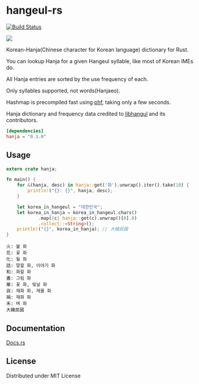 # hangeul-rs

[![Build Status](https://travis-ci.org/bekker/hanja-rs.svg?branch=master)](https://travis-ci.org/bekker/hanja-rs)

[![](http://meritbadge.herokuapp.com/hanja)](https://crates.io/crates/hanja)

Korean-Hanja(Chinese character for Korean language) dictionary for Rust.

You can lookup Hanja for a given Hangeul syllable, like most of Korean IMEs do.

All Hanja entries are sorted by the use frequency of each.

Only syllables supported, not words(Hanjaeo).

Hashmap is precompiled fast using [phf](https://github.com/sfackler/rust-phf), taking only a few seconds.

Hanja dictionary and frequency data credited to [libhangul](https://github.com/choehwanjin/libhangul) and its contributors.

```toml
[dependencies]
hanja = "0.1.0"
```

## Usage

```rust
extern crate hanja;

fn main() {
    for &(hanja, desc) in hanja::get('화').unwrap().iter().take(10) {
        println!("{}: {}", hanja, desc);
    }

    let korea_in_hangeul = "대한민국";
    let korea_in_hanja = korea_in_hangeul.chars()
            .map(|c| hanja::get(c).unwrap()[0].0)
            .collect::<String>();
    println!("{}", korea_in_hanja); // 大韓民國
}
```
```
火: 불 화
花: 꽃 화
化: 될 화
話: 말할 화, 이야기 화
和: 화할 화
畵: 그림 화
華: 꽃 화, 빛날 화
貨: 재화 화, 재물 화
禍: 재화 화
禾: 벼 화
大韓民國
```

## Documentation
[Docs.rs](https://docs.rs/hanja/)

## License
Distributed under MIT License
